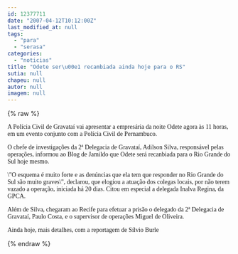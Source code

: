 ```yaml
---
id: 12377711
date: "2007-04-12T10:12:00Z"
last_modified_at: null
tags:
  - "para"
  - "serasa"
categories:
  - "noticias"
title: "Odete ser\u00e1 recambiada ainda hoje para o RS"
sutia: null
chapeu: null
autor: null
imagem: null
---
```

{% raw %}
<p><P><FONT face=Verdana>A Polícia Civil de Gravataí vai apresentar a empresária da noite Odete agora às 11 horas, em um evento conjunto com a Polícia Civil de Pernambuco.</FONT></P></p>
<p><P><FONT face=Verdana>O chefe de investigações da 2ª Delegacia de Gravataí, Adilson Silva, responsável pelas operações, informou ao Blog de Jamildo que Odete será recanbiada para o Rio Grande do Sul hoje mesmo.</FONT></P></p>
<p><P><FONT face=Verdana>\"O esquema é muito forte e as denúncias que ela tem que responder no Rio Grande do Sul são muito graves\", declarou, que elogiou a atuação dos colegas locais, por não terem vazado a operação, iniciada há 20 dias. Citou em especial a delegada Inalva Regina, da GPCA.</FONT></P></p>
<p><P><FONT face=Verdana>Além de Silva, chegaram ao Recife para efetuar a prisão o delegado da 2ª Delegacia de Gravataí, Paulo Costa, e o supervisor de operações Miguel de Oliveira.</FONT></P></p>
<p><P><FONT face=Verdana>Ainda hoje, mais detalhes, com a reportagem de Sílvio Burle</FONT></P> </p>
{% endraw %}